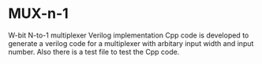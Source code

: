 # MUX-n-1
W-bit N-to-1 multiplexer Verilog implementation
Cpp code is developed to generate a verilog code for a multiplexer with arbitary input width and input number.
Also there is a test file to test the Cpp code.
